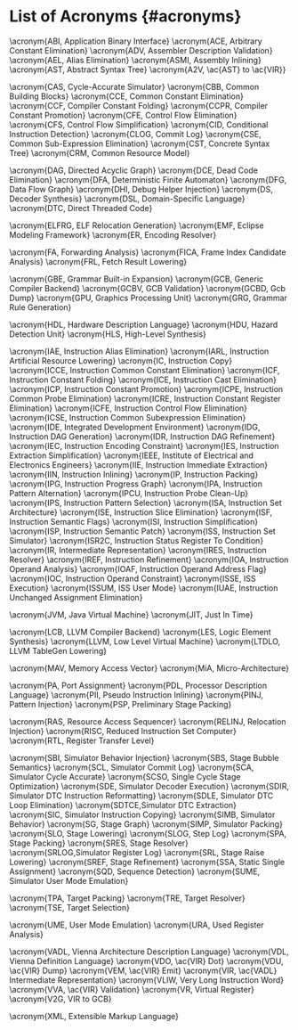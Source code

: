 
# List of Acronyms {#acronyms}

<!-- A -->
\acronym{ABI,  Application Binary Interface}
\acronym{ACE,  Arbitrary Constant Elimination}
\acronym{ADV,  Assembler Description Validation}
\acronym{AEL,  Alias Elimination}
\acronym{ASMI, Assembly Inlining}
\acronym{AST,  Abstract Syntax Tree}
\acronym{A2V,  \ac{AST} to \ac{VIR}}
<!-- B -->
<!-- C -->
\acronym{CAS,  Cycle-Accurate Simulator}
\acronym{CBB,  Common Building Blocks}
\acronym{CCE,  Common Constant Elimination}
\acronym{CCF,  Compiler Constant Folding}
\acronym{CCPR, Compiler Constant Promotion}
\acronym{CFE,  Control Flow Elimination}
\acronym{CFS,  Control Flow Simplification}
\acronym{CID, Conditional Instruction Detection}
\acronym{CLOG, Commit Log}
\acronym{CSE,  Common Sub-Expression Elimination}
\acronym{CST,  Concrete Syntax Tree}
\acronym{CRM,  Common Resource Model}
<!-- D -->
\acronym{DAG,  Directed Acyclic Graph}
\acronym{DCE,  Dead Code Elimination}
\acronym{DFA,  Deterministic Finite Automaton}
\acronym{DFG,  Data Flow Graph}
\acronym{DHI,  Debug Helper Injection}
\acronym{DS,   Decoder Synthesis}
\acronym{DSL,  Domain-Specific Language}
\acronym{DTC,  Direct Threaded Code}
<!-- E -->
\acronym{ELFRG, ELF Relocation Generation}
\acronym{EMF,  Eclipse Modeling Framework}
\acronym{ER,   Encoding Resolver}
<!-- F -->
\acronym{FA, Forwarding Analysis}
\acronym{FICA, Frame Index Candidate Analysis}
\acronym{FRL, Fetch Result Lowering}
<!-- G -->
\acronym{GBE,  Grammar Built-in Expansion}
\acronym{GCB,  Generic Compiler Backend}
\acronym{GCBV, GCB Validation}
\acronym{GCBD, Gcb Dump}
\acronym{GPU,  Graphics Processing Unit}
\acronym{GRG,  Grammar Rule Generation}
<!-- H -->
\acronym{HDL,  Hardware Description Language}
\acronym{HDU,  Hazard Detection Unit}
\acronym{HLS,  High-Level Synthesis}
<!-- I -->
\acronym{IAE, Instruction Alias Elimination}
\acronym{IARL, Instruction Artificial Resource Lowering}
\acronym{IC, Instruction Copy}
\acronym{ICCE, Instruction Common Constant Elimination}
\acronym{ICF, Instruction Constant Folding}
\acronym{ICE, Instruction Cast Elimination}
\acronym{ICP, Instruction Constant Promotion}
\acronym{ICPE, Instruction Common Probe Elimination}
\acronym{ICRE,  Instruction Constant Register Elimination}
\acronym{ICFE, Instruction Control Flow Elimination}
\acronym{ICSE,  Instruction Common Subexpression Elimination}
\acronym{IDE,  Integrated Development Environment}
\acronym{IDG,  Instruction DAG Generation}
\acronym{IDR,  Instruction DAG Refinement}
\acronym{IEC, Instruction Encoding Constraint}
\acronym{IES, Instruction Extraction Simplification}
\acronym{IEEE, Institute of Electrical and Electronics Engineers}
\acronym{IIE,  Instruction Immediate Extraction}
\acronym{IIN,  Instruction Inlining}
\acronym{IP, Instruction Packing}
\acronym{IPG, Instruction Progress Graph}
\acronym{IPA,  Instruction Pattern Alternation}
\acronym{IPCU, Instruction Probe Clean-Up}
\acronym{IPS, Instruction Pattern Selection}
\acronym{ISA,  Instruction Set Architecture}
\acronym{ISE,  Instruction Slice Elimination}
\acronym{ISF, Instruction Semantic Flags}
\acronym{ISI,  Instruction Simplification}
\acronym{ISP,  Instruction Semantic Patch}
\acronym{ISS,  Instruction Set Simulator}
\acronym{ISR2C, Instruction Status Register To Condition}
\acronym{IR,   Intermediate Representation}
\acronym{IRES,  Instruction Resolver}
\acronym{IREF,  Instruction Refinement}
\acronym{IOA,  Instruction Operand Analysis}
\acronym{IOAF, Instruction Operand Address Flag}
\acronym{IOC, Instruction Operand Constraint}
\acronym{ISSE, ISS Execution}
\acronym{ISSUM, ISS User Mode}
\acronym{IUAE,  Instruction Unchanged Assignment Elimination}
<!-- J -->
\acronym{JVM,  Java Virtual Machine}
\acronym{JIT,  Just In Time}
<!-- K -->
<!-- L -->
\acronym{LCB,   LLVM Compiler Backend}
\acronym{LES,   Logic Element Synthesis}
\acronym{LLVM,  Low Level Virtual Machine}
\acronym{LTDLO, LLVM TableGen Lowering}
<!-- M -->
\acronym{MAV,  Memory Access Vector}
\acronym{MiA,  Micro-Architecture}
<!-- N -->
<!-- O -->
<!-- P -->
\acronym{PA,  Port Assignment}
\acronym{PDL,  Processor Description Language}
\acronym{PII,  Pseudo Instruction Inlining}
\acronym{PINJ, Pattern Injection}
\acronym{PSP, Preliminary Stage Packing}
<!-- Q -->
<!-- R -->
\acronym{RAS,  Resource Access Sequencer}
\acronym{RELINJ, Relocation Injection}
\acronym{RISC,   Reduced Instruction Set Computer}
\acronym{RTL,    Register Transfer Level}
<!-- S -->
\acronym{SBI,  Simulator Behavior Injection}
\acronym{SBS,  Stage Bubble Semantics}
\acronym{SCL,  Simulator Commit Log}
\acronym{SCA,  Simulator Cycle Accurate}
\acronym{SCSO, Single Cycle Stage Optimization}
\acronym{SDE,  Simulator Decoder Execution}
\acronym{SDIR, Simulator DTC Instruction Reformatting}
\acronym{SDLE, Simulator DTC Loop Elimination}
\acronym{SDTCE,Simulator DTC Extraction}
\acronym{SIC,  Simulator Instruction Copying}
\acronym{SIMB, Simulator Behavior}
\acronym{SG,   Stage Graph}
\acronym{SIMP, Simulator Packing}
\acronym{SLO,  Stage Lowering}
\acronym{SLOG, Step Log}
\acronym{SPA,  Stage Packing}
\acronym{SRES, Stage Resolver}
\acronym{SRLOG,Simulator Register Log}
\acronym{SRL,  Stage Raise Lowering}
\acronym{SREF, Stage Refinement}
\acronym{SSA,  Static Single Assignment}
\acronym{SQD,  Sequence Detection}
\acronym{SUME, Simulator User Mode Emulation}
<!-- T -->
\acronym{TPA,  Target Packing}
\acronym{TRE,  Target Resolver}
\acronym{TSE,  Target Selection}
<!-- U -->
\acronym{UME, User Mode Emulation}
\acronym{URA, Used Register Analysis}
<!-- V -->
\acronym{VADL, Vienna Architecture Description Language}
\acronym{VDL,  Vienna Definition Language}
\acronym{VDO,  \ac{VIR} Dot}
\acronym{VDU,  \ac{VIR} Dump}
\acronym{VEM,  \ac{VIR} Emit}
\acronym{VIR,  \ac{VADL} Intermediate Representation}
\acronym{VLIW, Very Long Instruction Word}
\acronym{VVA,  \ac{VIR} Validation}
\acronym{VR,   Virtual Register}
\acronym{V2G,  VIR to GCB}
<!-- W -->
<!-- X -->
\acronym{XML,  Extensible Markup Language}
<!-- Y -->
<!-- Z -->
